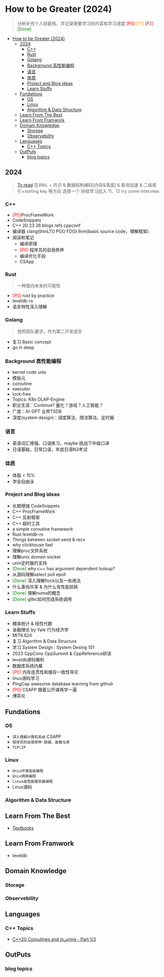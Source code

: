 # How to be Greater (2024)

> 分析补充个人技能栈，并记录需要学习的内容和学习进度
> <font color=red>[P0]</font>   <font color=orange>[P1]</font>   <font color=brown>[P2]</font>  <font color=green>[Done]</font>

- [How to be Greater (2024)](#how-to-be-greater-2024)
  - [2024](#2024)
    - [C++](#c)
    - [Rust](#rust)
    - [Golang](#golang)
    - [Background 高性能编程](#background-高性能编程)
    - [语言](#语言)
    - [体质](#体质)
    - [Project and Blog ideas](#project-and-blog-ideas)
    - [Learn Stuffs](#learn-stuffs)
  - [Fundations](#fundations)
    - [OS](#os)
    - [Linux](#linux)
    - [Algorithm \& Data Structure](#algorithm--data-structure)
  - [Learn From The Best](#learn-from-the-best)
  - [Learn From Framwork](#learn-from-framwork)
  - [Domain Knowledge](#domain-knowledge)
    - [Storage](#storage)
    - [Observebility](#observebility)
  - [Languages](#languages)
    - [C++ Topics](#c-topics)
  - [OutPuts](#outputs)
    - [blog topics](#blog-topics)

## 2024 

> [To read](../Readings/ToBeRead.md)
> 在WAL + 共识 & 数据结构编码[内存&落盘] & 查询加速 & 二级索引+sorting key 等方向 选择一个 持续学习投入
> 11、12 try some interview

### C++

* <font color=red>[P0]</font>ProcFrameWork
* CodeSnippets
* C++ 20 23 26 blogs refs cppconf
* 编译器 clang(thinLTO PGO FDO) llvm(basic source code，理解框架)
* 阅读和笔记
  * 编译原理
  * <font color=red>[P0]</font> 程序员的自我修养
  * 编译优化手段
  * CSApp

### Rust

> 一种面向未来的可能性

* <font color=red>[P0]</font> rust by practice
* leveldb-rs
* 语言特性深入理解

### Golang

> 按照团队要求，作为第二开发语言

* 复习 Basic concept
* go in deep

### Background 高性能编程

* kernel code unix
* 模板元
* coroutine
* executor
* lock-free
* Topics: K8s OLAP-Engine
* 职业生涯：Continue? 量化？游戏？人工智能？
* 广度：AI-GPT 业界TSDB
* 深度(system design)：调度算法、限流算法、定时器

### 语言

* 英语词汇增强、口语练习，maybe 挑战下中级口译
* 日语基础，日常口语，年底日语N3考试

### 体质

* 体脂 < 15%
* 学会自由泳

### Project and Blog ideas

* 长期增强 CodeSnippets
* C++ ProcFrameWork
* C++ 反射框架
* C++ 超时工具
* a simple coroutine framework
* Rust leveldb-rs
* Things between socket send & recv
* why clickhouse fast
* 理解proc文件系统
* 理解unix domain socket
* unix定时器的支持
* <font color=green>[Done]</font> why c++ has argument dependent lookup?
* 从源码理解select poll epoll
* <font color=green>[Done]</font> 深入理解flock以及一些用法
* 什么事伪共享 & 为什么有性能损耗
* <font color=green>[Done]</font> 理解numa的概念
* <font color=green>[Done]</font> glibc如何完成系统调用

### Learn Stuffs

* 概率统计 & 线性代数
* 金融理论 by Yale   行为经济学
* MIT6.824
* 复习 Algorithm & Data Structure
* 学习 System Design : System Desing 101
* 2023 CppCons CppSummit & CppReference研读
* leveldb源码解析
* 数据库系统内幕
* <font color=red>[P0]</font> 内存连贯性和缓存一致性导论
* linux源码学习
* PingCap awesome database learning from github
* <font color=red>[P0]</font> CSAPP 跟着公开课再学一遍
* 博弈论

## Fundations

### OS

- `深入理解计算机系统` CSAPP
- `程序员的自我修养-链接、装载与库`
- `TCP\IP`

### Linux

- `Unix环境高级编程`
- `Unix网络编程`
- `Linux高性能服务器编程`
- Linux源码

### Algorithm & Data Structure

## Learn From The Best

- [Textbooks](https://github.com/kaitoukito/Computer-Science-Textbooks)

## Learn From Framwork

- leveldb

## Domain Knowledge

### Storage

### Observebility

## Languages

### C++ Topics

* [C++20 Coroutines and io_uring - Part 1/3](https://pabloariasal.github.io/2022/11/12/couring-1/)

## OutPuts

### blog topics
